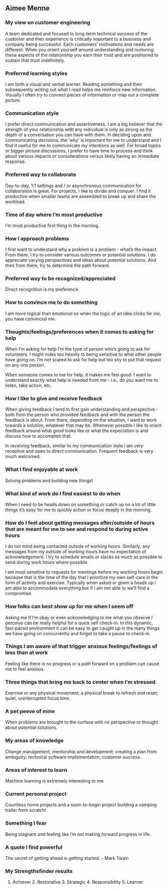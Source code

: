## Aimee Menne

### My view on customer engineering

A team dedicated and focused to long-term technical success of the customer and their experience is critically important to a business and company being successful. Each customers’ motivations and needs are different. When you orient yourself around understanding and nurturing these aspects of the relationship you earn their trust and are positioned to sustain that trust indefinitely.

### Preferred learning styles

I am both a visual and verbal learner. Reading something and then subsequently writing out what I read helps me reinforce new information. Visually I often try to connect pieces of information or map out a complete picture.

### Communication style

I prefer direct communication and assertiveness. I am a big believer that the strength of your relationship with any individual is only as strong as the depth of a conversation you can have with them. In deciding upon and communicating decisions, the ‘why’ is important for me to understand and I find it useful for me to communicate my intentions as well. For broad topics or bigger picture discussions, I prefer to have time to process and think about various impacts or considerations versus likely having an immediate response. 

### Preferred way to collaborate

Day-to-day, 1:1 settings and / or asynchronous communication for collaboration is great.
For projects, I like to divide and conquer. I find it productive when smaller teams are assembled to break up and share the workload.

### Time of day where I’m most productive

I’m most productive first thing in the morning. 

### How I approach problems

I first want to understand why a problem is a problem - what’s the impact. From there, I try to consider various outcomes or potential solutions. I do appreciate varying perspectives and ideas about potential solutions. And then from there, try to determine the path forward.
 
### Preferred way to be recognized/appreciated

Direct recognition is my preference.

### How to convince me to do something

I am more logical than emotional so when the logic of an idea clicks for me, you have convinced me.

### Thoughts/feelings/preferences when it comes to asking for help

When I’m asking for help I’m the type of person who’s going to ask for volunteers. I might index too heavily to being sensitive to what other people have going on. I’m not scared to ask for help but too shy to put that request on any one person. 

When someone comes to me for help, it makes me feel good. I want to understand exactly what help is needed from me - i.e., do you want me to listen, take action, etc.

### How I like to give and receive feedback

When giving feedback I tend to first gain understanding and perspective - both from the person who provided feedback and with the person the feedback is about. From there, depending on the situation, I want to work towards a solution, whatever that may be. Whenever possible I like to orient feedback around what good looks like or what the expectation is and discuss how to accomplish that.

In receiving feedback, similar to my communication style I am very receptive and open to direct communication. Frequent feedback is very much welcomed.

### What I find enjoyable at work

Solving problems and building new things!

### What kind of work do I find easiest to do when

When I need to be heads down on something or catch up on a lot of little things it’s easy for me to quickly action or focus deeply in the morning. 

### How do I feel about getting messages after/outside of hours that are meant for me to see and respond to during active hours

I do not mind being contacted outside of working hours. Similarly, any messages from my outside of working hours have no expectation of acknowledgement. I try to schedule emails or slacks as much as possible to send during work hours where possible.

I am most sensitive to requests for meetings before my working hours begin because that is the time of the day that I prioritize my own self-care in the form of activity and exercise. Typically when asked or given a heads up I am able to accommodate everything but if I am not able to we’ll find a compromise.

### How folks can best show up for me when I seem off

Asking me if I’m okay or even acknowledging to me what you observe / perceive can be really helpful for a quick self check-in. In this dynamic, fast-paced environment it can be easy to get caught up in the many things we have going on concurrently and forget to take a pause to check-in.

### Things I am aware of that trigger anxious feelings/feelings of less than at work

Feeling like there is no progress or a path forward on a problem can cause me to feel anxious. 

### Three things that bring me back to center when I’m stressed

Exercise or any physical movement; a physical break to refresh and reset; quiet, uninterrupted focus time.

### A pet peeve of mine

When problems are brought to the surface with no perspective or thought about potential solutions.

### My areas of knowledge

Change management; mentorship and development; creating a plan from ambiguity; technical software implementation; customer success.

### Areas of interest to learn

Machine learning is extremely interesting to me.

### Current personal project

Countless home projects and a soon-to-begin project building a camping trailer from scratch!

### Something I fear

Being stagnant and feeling like I’m not making forward progress in life.

### A quote I find powerful

The secret of getting ahead is getting started. - Mark Twain

### My Strengthsfinder results
1. Achiever 2. Restorative 3. Strategic 4. Responsibility 5. Learner

